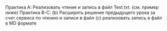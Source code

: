 Практика A: 
Реализовать чтение и запись в файл Test.txt.  (см. пример ниже)
Практика B-С: 
(b) Расширить решение предыдущего урока за счет сервиса по чтению и записи в файл
(c) реализовать запись в файл в MD формате
